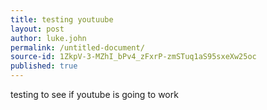 ```yaml
---
title: testing youtuube
layout: post
author: luke.john
permalink: /untitled-document/
source-id: 1ZkpV-3-MZhI_bPv4_zFxrP-zmSTuq1aS95sxeXw25oc
published: true
---
```

testing to see if youtube is going to work

